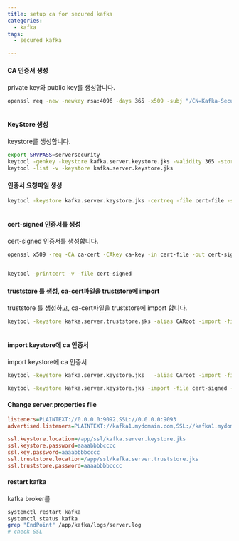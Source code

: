 ```yaml
---
title: setup ca for secured kafka
categories:
  - kafka
tags: 
  - secured kafka

---
```


#### CA 인증서 생성
private key와 public key를 생성합니다.  
```bash
openssl req -new -newkey rsa:4096 -days 365 -x509 -subj "/CN=Kafka-Security-CA" -keyout ca-key -out ca-cert -nodes
```

<figure style="width: 100%" class="align-center">
  <img src="{{ site.url }}{{ site.baseurl }}/assets/images/kafka/24-generate-ca.png" alt="">
  <figcaption></figcaption>
</figure> 

#### KeyStore 생성
keystore를 생성합니다.  

```bash
export SRVPASS=serversecurity
keytool -genkey -keystore kafka.server.keystore.jks -validity 365 -storepass $SRVPASS -keypass $SRVPASS -dname "CN=kafka1.mydomain.com" -storetype pkcs12 
keytool -list -v -keystore kafka.server.keystore.jks
```

#### 인증서 요청파일 생성 
```bash
keytool -keystore kafka.server.keystore.jks -certreq -file cert-file -storepass $SRVPASS -keypass $SRVPASS
```


<figure style="width: 100%" class="align-center">
  <img src="{{ site.url }}{{ site.baseurl }}/assets/images/kafka/25-gen-server-public-key.png" alt="">
  <figcaption></figcaption>
</figure> 

#### cert-signed 인증서를 생성

cert-signed 인증서를 생성합니다.
```bash
openssl x509 -req -CA ca-cert -CAkey ca-key -in cert-file -out cert-signed -days 365 -CAcreateserial -passin pass:$SRVPASS
```

<figure style="width: 100%" class="align-center">
  <img src="{{ site.url }}{{ site.baseurl }}/assets/images/kafka/26-gen-kafka-server-public-key.png" alt="">
  <figcaption></figcaption>
</figure> 


```bash
keytool -printcert -v -file cert-signed
```

#### truststore 를 생성, ca-cert파일을 truststore에 import

truststore 를 생성하고, ca-cert파일을 truststore에 import 합니다.  
```bash
keytool -keystore kafka.server.truststore.jks -alias CARoot -import -file ca-cert -storepass $SRVPASS -keypass $SRVPASS -noprompt
```

<figure style="width: 100%" class="align-center">
  <img src="{{ site.url }}{{ site.baseurl }}/assets/images/kafka/27-create-truststore.png" alt="">
  <figcaption></figcaption>
</figure> 

#### import keystore에 ca 인증서 

import keystore에 ca 인증서  
```bash
keytool -keystore kafka.server.keystore.jks   -alias CAroot -import -file ca-cert -storepass $SRVPASS -keypass $SRVPASS -noprompt
```

```bash
keytool -keystore kafka.server.keystore.jks -import -file cert-signed -storepass $SRVPASS -keypass $SRVPASS -noprompt 
```

#### Change server.properties file
```ini
listeners=PLAINTEXT://0.0.0.0:9092,SSL://0.0.0.0:9093
advertised.listeners=PLAINTEXT://kafka1.mydomain.com,SSL://kafka1.mydomain.com:9093

ssl.keystore.location=/app/ssl/kafka.server.keystore.jks
ssl.keystore.password=aaaabbbbcccc
ssl.key.password=aaaabbbbcccc
ssl.truststore.location=/app/ssl/kafka.server.truststore.jks
ssl.truststore.password=aaaabbbbcccc
```

#### restart kafka
kafka broker를 
```bash
systemctl restart kafka
systemctl status kafka
grep "EndPoint" /app/kafka/logs/server.log
# check SSL
```